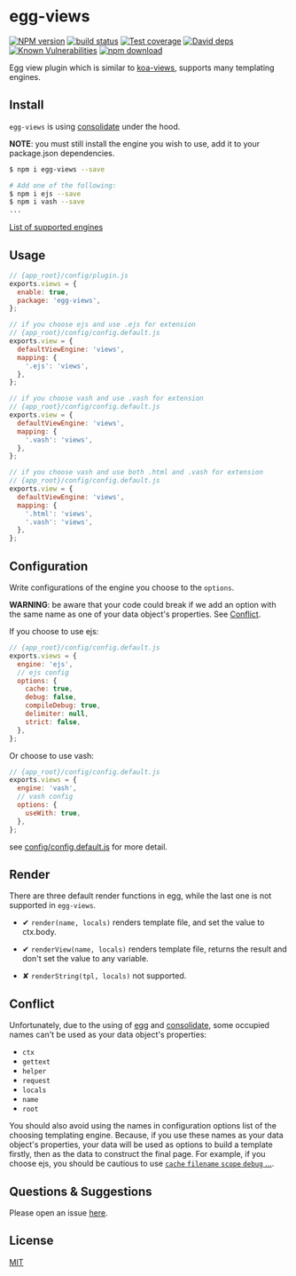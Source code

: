 # egg-views

[![NPM version][npm-image]][npm-url]
[![build status][travis-image]][travis-url]
[![Test coverage][codecov-image]][codecov-url]
[![David deps][david-image]][david-url]
[![Known Vulnerabilities][snyk-image]][snyk-url]
[![npm download][download-image]][download-url]

[npm-image]: https://img.shields.io/npm/v/egg-views.svg?style=flat-square
[npm-url]: https://npmjs.org/package/egg-views
[travis-image]: https://img.shields.io/travis/wxfred/egg-views.svg?style=flat-square
[travis-url]: https://travis-ci.org/wxfred/egg-views
[codecov-image]: https://img.shields.io/codecov/c/github/wxfred/egg-views.svg?style=flat-square
[codecov-url]: https://codecov.io/github/wxfred/egg-views?branch=master
[david-image]: https://img.shields.io/david/wxfred/egg-views.svg?style=flat-square
[david-url]: https://david-dm.org/wxfred/egg-views
[snyk-image]: https://snyk.io/test/github/wxfred/egg-views/badge.svg?targetFile=package.json
[snyk-url]: https://snyk.io/test/github/wxfred/egg-views?targetFile=package.json
[download-image]: https://img.shields.io/npm/dm/egg-views.svg?style=flat-square
[download-url]: https://npmjs.org/package/egg-views

<!--
Description here.
-->
Egg view plugin which is similar to [koa-views](https://github.com/queckezz/koa-views), supports many templating engines.

## Install

`egg-views` is using [consolidate](https://github.com/tj/consolidate.js) under the hood.

__NOTE__: you must still install the engine you wish to use, add it to your package.json dependencies.

```bash
$ npm i egg-views --save

# Add one of the following:
$ npm i ejs --save
$ npm i vash --save
...
```

[List of supported engines](https://github.com/tj/consolidate.js#supported-template-engines)

## Usage

```js
// {app_root}/config/plugin.js
exports.views = {
  enable: true,
  package: 'egg-views',
};

// if you choose ejs and use .ejs for extension
// {app_root}/config/config.default.js
exports.view = {
  defaultViewEngine: 'views',
  mapping: {
    '.ejs': 'views',
  },
};

// if you choose vash and use .vash for extension
// {app_root}/config/config.default.js
exports.view = {
  defaultViewEngine: 'views',
  mapping: {
    '.vash': 'views',
  },
};

// if you choose vash and use both .html and .vash for extension
// {app_root}/config/config.default.js
exports.view = {
  defaultViewEngine: 'views',
  mapping: {
    '.html': 'views',
    '.vash': 'views',
  },
};
```

## Configuration

Write configurations of the engine you choose to the `options`.

__WARNING__: be aware that your code could break if we add an option with the same name as one of your data object's properties. See [Conflict](#conflict).

If you choose to use ejs:

```js
// {app_root}/config/config.default.js
exports.views = {
  engine: 'ejs',
  // ejs config
  options: {
    cache: true,
    debug: false,
    compileDebug: true,
    delimiter: null,
    strict: false,
  },
};
```

Or choose to use vash:

```js
// {app_root}/config/config.default.js
exports.views = {
  engine: 'vash',
  // vash config
  options: {
    useWith: true,
  },
};
```

see [config/config.default.js](config/config.default.js) for more detail.

## Render

There are three default render functions in egg, while the last one is not supported in `egg-views`.

- ✔︎ `render(name, locals)` renders template file, and set the value to ctx.body.

- ✔︎ `renderView(name, locals)` renders template file, returns the result and don't set the value to any variable.

- ✘ `renderString(tpl, locals)` not supported.

## Conflict

Unfortunately, due to the using of [egg](https://github.com/eggjs/egg) and [consolidate](https://github.com/tj/consolidate.js), some occupied names can't be used as your data object's properties:

- `ctx`
- `gettext`
- `helper`
- `request`
- `locals`
- `name`
- `root`

You should also avoid using the names in configuration options list of the choosing templating engine. Because, if you use these names as your data object's properties, your data will be used as options to build a template firstly, then as the data to construct the final page. For example, if you choose ejs, you should be cautious to use [`cache` `filename` `scope` `debug` ...](https://github.com/tj/ejs#options).

## Questions & Suggestions

Please open an issue [here](https://github.com/eggjs/egg/issues).

## License

[MIT](LICENSE)
